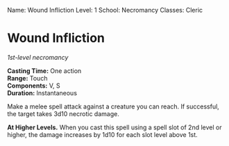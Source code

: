 Name: Wound Infliction
Level: 1
School: Necromancy
Classes: Cleric

# Wound Infliction
_1st-level necromancy_

**Casting Time:** One action    
**Range:** Touch    
**Components:** V, S    
**Duration:** Instantaneous 

Make a melee spell attack against a creature you can reach. If successful, the target takes 3d10 necrotic damage. 

**At Higher Levels.** When you cast this spell using a spell slot of 2nd level or higher, the damage increases by 1d10 for each slot level above 1st.